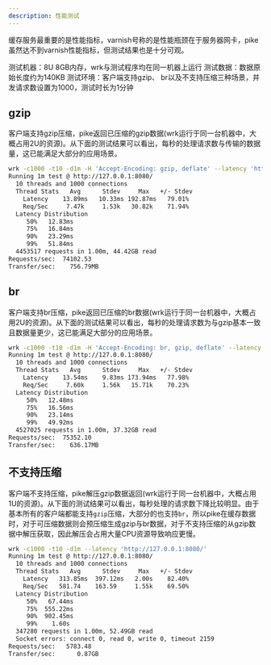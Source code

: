```yaml
---
description: 性能测试 
---
```


缓存服务最重要的是性能指标，varnish号称的是性能瓶颈在于服务器网卡，pike虽然达不到varnish性能指标，但测试结果也是十分可观。

测试机器：8U 8GB内存，wrk与测试程序均在同一机器上运行
测试数据：数据原始长度约为140KB
测试环境：客户端支持gzip、 br以及不支持压缩三种场景，并发请求数设置为1000，测试时长为1分钟

## gzip

客户端支持gzip压缩，pike返回已压缩的gzip数据(wrk运行于同一台机器中，大概占用2U的资源)。从下面的测试结果可以看出，每秒的处理请求数与传输的数据量，这已能满足大部分的应用场景。

```bash
wrk -c1000 -t10 -d1m -H 'Accept-Encoding: gzip, deflate' --latency 'http://127.0.0.1:8080/'
Running 1m test @ http://127.0.0.1:8080/
  10 threads and 1000 connections
  Thread Stats   Avg      Stdev     Max   +/- Stdev
    Latency    13.89ms   10.33ms 192.87ms   79.01%
    Req/Sec     7.47k     1.53k   30.82k    71.94%
  Latency Distribution
     50%   12.83ms
     75%   16.84ms
     90%   23.29ms
     99%   51.84ms
  4453517 requests in 1.00m, 44.42GB read
Requests/sec:  74102.53
Transfer/sec:    756.79MB
```

## br

客户端支持br压缩，pike返回已压缩的br数据(wrk运行于同一台机器中，大概占用2U的资源)。从下面的测试结果可以看出，每秒的处理请求数为与gzip基本一致且数据量更少，这已能满足大部分的应用场景。

```bash
wrk -c1000 -t10 -d1m -H 'Accept-Encoding: br, gzip, deflate' --latency 'http://127.0.0.1:8080/'
Running 1m test @ http://127.0.0.1:8080/
  10 threads and 1000 connections
  Thread Stats   Avg      Stdev     Max   +/- Stdev
    Latency    13.54ms    9.83ms 173.94ms   77.98%
    Req/Sec     7.60k     1.56k   15.71k    70.23%
  Latency Distribution
     50%   12.48ms
     75%   16.56ms
     90%   23.14ms
     99%   49.92ms
  4527025 requests in 1.00m, 37.32GB read
Requests/sec:  75352.10
Transfer/sec:    636.17MB
```


## 不支持压缩

客户端不支持压缩，pike解压gzip数据返回(wrk运行于同一台机器中，大概占用1U的资源)。从下面的测试结果可以看出，每秒处理的请求数下降比较明显。由于基本所有的客户端都能支持`gzip`压缩，大部分的也支持`br`，所以pike在缓存数据时，对于可压缩数据则会预压缩生成gzip与br数据，对于不支持压缩的从gzip数据中解压获取，因此解压会占用大量CPU资源导致响应更慢。

```bash
wrk -c1000 -t10 -d1m --latency 'http://127.0.0.1:8080/'
Running 1m test @ http://127.0.0.1:8080/
  10 threads and 1000 connections
  Thread Stats   Avg      Stdev     Max   +/- Stdev
    Latency   313.85ms  397.12ms   2.00s    82.40%
    Req/Sec   581.74    163.59     1.55k    69.50%
  Latency Distribution
     50%   67.44ms
     75%  555.22ms
     90%  902.45ms
     99%    1.60s
  347280 requests in 1.00m, 52.49GB read
  Socket errors: connect 0, read 0, write 0, timeout 2159
Requests/sec:   5783.48
Transfer/sec:      0.87GB
```
